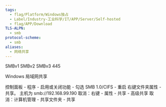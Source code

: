 ```yaml
---
tags:
  - flag/Platform/Windows独占
  - Label/Industry-工业科学/IT/APP/Server/Self-hosted
  - flag/APP/Download
TLS-ALPN:
  - smb
protocol-scheme:
  - smb
aliases:
  - 网络共享
---
```


SMBv1
SMBv2
SMBv3    445

Windows 局域网共享

控制面板 - 程序 - 启用或关闭功能 - 勾选 SMB 1.0/CIFS - 重启
右键文件夹属性 - 共享。
主机为 smb://192.168.99.190
取消：右键 - 属性 - 共享 - 高级共享
取消：计算机管理 - 共享文件夹 - 共享

